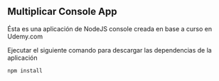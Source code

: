 ## Multiplicar Console App

Ésta es una aplicación de NodeJS console creada en base a curso en Udemy.com

Ejecutar el siguiente comando para descargar las dependencias de la aplicación
```
npm install
```